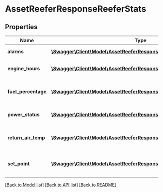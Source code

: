 # AssetReeferResponseReeferStats

## Properties
Name | Type | Description | Notes
------------ | ------------- | ------------- | -------------
**alarms** | [**\Swagger\Client\Model\AssetReeferResponseReeferStatsAlarms1[]**](AssetReeferResponseReeferStatsAlarms1.md) | Reefer alarms | [optional] 
**engine_hours** | [**\Swagger\Client\Model\AssetReeferResponseReeferStatsEngineHours[]**](AssetReeferResponseReeferStatsEngineHours.md) | Engine hours of the reefer | [optional] 
**fuel_percentage** | [**\Swagger\Client\Model\AssetReeferResponseReeferStatsFuelPercentage[]**](AssetReeferResponseReeferStatsFuelPercentage.md) | Fuel percentage of the reefer | [optional] 
**power_status** | [**\Swagger\Client\Model\AssetReeferResponseReeferStatsPowerStatus[]**](AssetReeferResponseReeferStatsPowerStatus.md) | Power status of the reefer | [optional] 
**return_air_temp** | [**\Swagger\Client\Model\AssetReeferResponseReeferStatsReturnAirTemp[]**](AssetReeferResponseReeferStatsReturnAirTemp.md) | Return air temperature of the reefer | [optional] 
**set_point** | [**\Swagger\Client\Model\AssetReeferResponseReeferStatsSetPoint[]**](AssetReeferResponseReeferStatsSetPoint.md) | Set point temperature of the reefer | [optional] 

[[Back to Model list]](../README.md#documentation-for-models) [[Back to API list]](../README.md#documentation-for-api-endpoints) [[Back to README]](../README.md)


